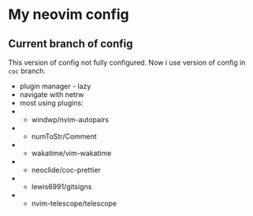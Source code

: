 # My neovim config

## Current branch of config
This version of config not fully configured. Now i use version of config in `coc` branch.

- plugin manager - lazy
- navigate with netrw
- most using plugins:
- - windwp/nvim-autopairs
- - numToStr/Comment
- - wakatime/vim-wakatime
- - neoclide/coc-prettier
- - lewis6991/gitsigns
- - nvim-telescope/telescope

